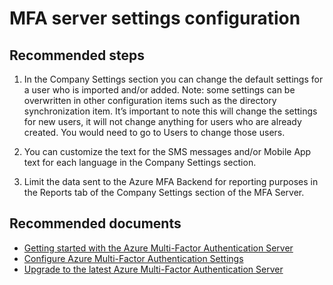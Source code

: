 <properties
  pageTitle="MFA Server (On-Premises)/MFA server settings configuration"
  description="MFA server settings configuration"
  service="microsoft.multifactorauthentication"
  resource=""
  authors="kgremban"
  selfHelpType="generic"
  supportTopicIds="32570988"
  productPesIds="14947"
  cloudEnvironments="public"
	articleId="fe5b5c88-ac6b-4b45-a41f-78331bb71952"
/>

# MFA server settings configuration

## **Recommended steps**

1. In the Company Settings section you can change the default settings for a user who is imported and/or added. Note: some settings can be overwritten in other configuration items such as the directory synchronization item. It’s important to note this will change the settings for new users, it will not change anything for users who are already created. You would need to go to Users to change those users.

2. You can customize the text for the SMS messages and/or Mobile App text for each language in the Company Settings section.

3. Limit the data sent to the Azure MFA Backend for reporting purposes in the Reports tab of the Company Settings section of the MFA Server.

## **Recommended documents** 

- [Getting started with the Azure Multi-Factor Authentication Server](https://docs.microsoft.com/azure/multi-factor-authentication/multi-factor-authentication-get-started-server)  
- [Configure Azure Multi-Factor Authentication Settings](https://docs.microsoft.com/azure/multi-factor-authentication/multi-factor-authentication-whats-next)  
- [Upgrade to the latest Azure Multi-Factor Authentication Server](https://docs.microsoft.com/azure/multi-factor-authentication/multi-factor-authentication-server-upgrade) 